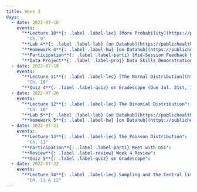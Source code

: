 ```yaml
---
title: Week 3
days:
  - date: 2022-07-18
    events:
      "**Lecture 10**{: .label .label-lec} [More Probability](https://ph142-ucb.github.io/su22/src/l10-more-probability.pdf)":
        "Ch. 9"
      "**Lab 4**{: .label .label-lab} [on Datahub](https://publichealth.datahub.berkeley.edu/hub/user-redirect/git-pull?repo=https%3A%2F%2Fgithub.com%2Fph142-ucb%2Fph142-su22&urlpath=rstudio%2F&branch=main) (Due July 19th)":
      "**Homework 4**{: .label .label-hw} [on Datahub](https://publichealth.datahub.berkeley.edu/hub/user-redirect/git-pull?repo=https%3A%2F%2Fgithub.com%2Fph142-ucb%2Fph142-su22&urlpath=rstudio%2F&branch=main)":
      "**Participation**{: .label .label-parti} [Mid-Session Feedback Form](https://forms.gle/uBcsE3rrVjHM76nq6)":
      "**Data Project**{: .label .label-proj} Data Skills Demonstration Part I (Due 10:00 PM PST)":
  - date: 2022-07-19
    events:
      "**Lecture 11**{: .label .label-lec} [The Normal Distribution](https://ph142-ucb.github.io/su22/src/l11-normal-distribution.pdf)": 
        "Ch. 10"
      "**Quiz 4**{: .label .label-quiz} on Gradescope (Due Jul. 21st, 12:00 PM PST)":
  - date: 2022-07-20
    events:
      "**Lecture 12**{: .label .label-lec} The Binomial Distribution":
        "Ch. 10"
      "**Lab 5**{: .label .label-lab} [on Datahub](https://publichealth.datahub.berkeley.edu/hub/user-redirect/git-pull?repo=https%3A%2F%2Fgithub.com%2Fph142-ucb%2Fph142-su22&urlpath=rstudio%2F&branch=main) (Due July 24)":
      "**Homework 5**{: .label .label-hw} [on Datahub](https://publichealth.datahub.berkeley.edu/hub/user-redirect/git-pull?repo=https%3A%2F%2Fgithub.com%2Fph142-ucb%2Fph142-su22&urlpath=rstudio%2F&branch=main)":
  - date: 2022-07-21
    events:
      "**Lecture 13**{: .label .label-lec} The Poisson Distribution":
        "Ch. 11"
      "**Participation**{: .label .label-parti} Meet with GSI":
      "**Review**{: .label .label-review} Week 4 Review":
      "**Quiz 5**{: .label .label-quiz} on Gradescope":
  - date: 2022-07-22
    events:
      "**Lecture 14**{: .label .label-lec} Sampling and the Central limit theorem":
        "Ch. 11 & 12"
---
```

